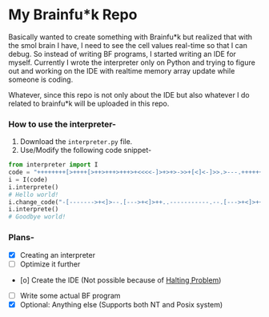 # My Brainfu*k Repo

Basically wanted to create something with Brainfu*k but realized that with the smol brain I have, I need to see the cell values real-time so that I can debug. So instead of writing BF programs, I started writing an IDE for myself. Currently I wrote the interpreter only on Python and trying to figure out and working on the IDE with realtime memory array update while someone is coding.

Whatever, since this repo is not only about the IDE but also whatever I do related to brainfu*k will be uploaded in this repo. 

### How to use the interpreter-
1. Download the `interpreter.py` file.
2. Use/Modify the following code snippet-
```python
from interpreter import I
code = "++++++++[>++++[>++>+++>+++>+<<<<-]>+>+>->>+[<]<-]>>.>---.+++++++..+++.>>.<-.<.+++.------.--------.>>+.>++."
i = I(code)
i.interprete()
# Hello world!
i.change_code("-[------->+<]>--.[--->+<]>++..-----------.--.[--->+<]>+++.--[->+++<]>.--[--->+<]>-.--[->++++<]>-.--------.+++.------.--------.-[--->+<]>.")
i.interprete()
# Goodbye world!
```

### Plans-
- [x] Creating an interpreter
- [ ] Optimize it further
- [o] Create the IDE (Not possible because of [Halting Problem](https://brilliant.org/wiki/halting-problem/))
- [ ] Write some actual BF program
- [x] Optional: Anything else (Supports both NT and Posix system)